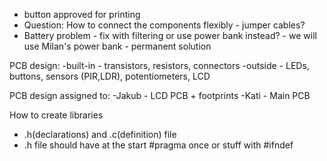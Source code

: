 - button approved for printing
- Question: How to connect the components flexibly - jumper cables?
- Battery problem - fix with filtering or use power bank instead? - we will use Milan's power bank - permanent solution
  
PCB design:
-built-in - transistors, resistors, connectors
-outside - LEDs, buttons, sensors (PIR,LDR), potentiometers, LCD  
 
PCB design assigned to:
-Jakub - LCD PCB + footprints
-Kati  - Main PCB  
  
How to create libraries 
 - .h(declarations) and .c(definition) file
 - .h file should have at the start #pragma once or stuff with #ifndef
